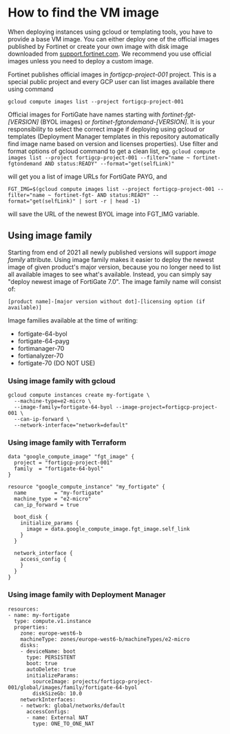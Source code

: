 # How to find the VM image
When deploying instances using gcloud or templating tools, you have to provide a base VM image. You can either deploy one of the official images published by Fortinet or create your own image with disk image downloaded from [support.fortinet.com](https://support.fortinet.com). We recommend you use official images unless you need to deploy a custom image.

Fortinet publishes official images in *fortigcp-project-001* project. This is a special public project and every GCP user can list images available there using command

`gcloud compute images list --project fortigcp-project-001`

Official images for FortiGate have names starting with *fortinet-fgt-[VERSION]* (BYOL images) or *fortinet-fgtondemand-[VERSION]*. It is your responsibility to select the correct image if deploying using gcloud or templates (Deployment Manager templates in this repository automatically find image name based on version and licenses properties). Use filter and format options of gcloud command to get a clean list, eg.
`gcloud compute images list --project fortigcp-project-001 --filter="name ~ fortinet-fgtondemand AND status:READY" --format="get(selfLink)"`

will get you a list of image URLs for FortiGate PAYG, and

`FGT_IMG=$(gcloud compute images list --project fortigcp-project-001 --filter="name ~ fortinet-fgt- AND status:READY" --format="get(selfLink)" | sort -r | head -1)`

will save the URL of the newest BYOL image into FGT_IMG variable.

## Using image family
Starting from end of 2021 all newly published versions will support *image family* attribute. Using image family makes it easier to deploy the newest image of given product's major version, because you no longer need to list all available images to see what's available. Instead, you can simply say "deploy newest image of FortiGate 7.0". The image family name will consist of:

`[product name]-[major version without dot]-[licensing option (if available)]`

Image families available at the time of writing:
* fortigate-64-byol
* fortigate-64-payg
* fortimanager-70
* fortianalyzer-70
* fortigate-70 (DO NOT USE)

### Using image family with gcloud
```
gcloud compute instances create my-fortigate \
  --machine-type=e2-micro \
  --image-family=fortigate-64-byol --image-project=fortigcp-project-001 \
  --can-ip-forward \
  --network-interface="network=default"
```

### Using image family with Terraform
```
data "google_compute_image" "fgt_image" {
  project = "fortigcp-project-001"
  family  = "fortigate-64-byol"
}

resource "google_compute_instance" "my_fortigate" {
  name         = "my-fortigate"
  machine_type = "e2-micro"
  can_ip_forward = true

  boot_disk {
    initialize_params {
      image = data.google_compute_image.fgt_image.self_link
    }
  }

  network_interface {
    access_config {
    }
  }
}
```

### Using image family with Deployment Manager
```
resources:
- name: my-fortigate
  type: compute.v1.instance
  properties:
    zone: europe-west6-b
    machineType: zones/europe-west6-b/machineTypes/e2-micro
    disks:
    - deviceName: boot
      type: PERSISTENT
      boot: true
      autoDelete: true
      initializeParams:
        sourceImage: projects/fortigcp-project-001/global/images/family/fortigate-64-byol
        diskSizeGb: 10.0
    networkInterfaces:
    - network: global/networks/default
      accessConfigs:
      - name: External NAT
        type: ONE_TO_ONE_NAT
```
